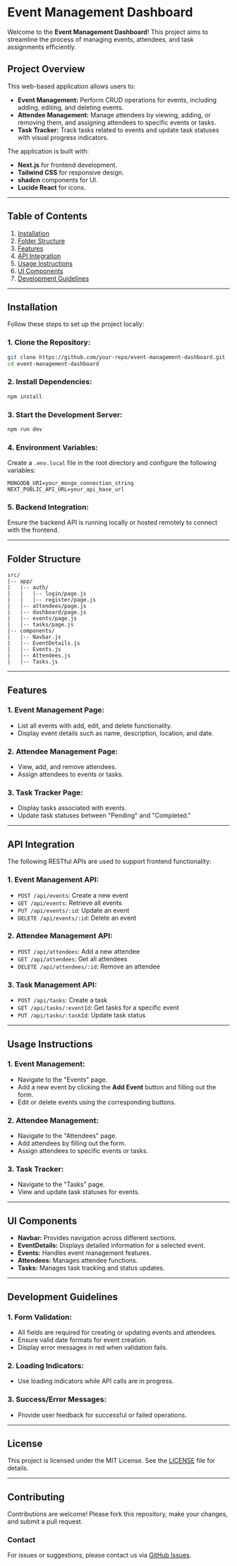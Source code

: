 # Event Management Dashboard

Welcome to the **Event Management Dashboard**! This project aims to streamline the process of managing events, attendees, and task assignments efficiently.

## **Project Overview**
This web-based application allows users to:
- **Event Management:** Perform CRUD operations for events, including adding, editing, and deleting events.
- **Attendee Management:** Manage attendees by viewing, adding, or removing them, and assigning attendees to specific events or tasks.
- **Task Tracker:** Track tasks related to events and update task statuses with visual progress indicators.

The application is built with:
- **Next.js** for frontend development.
- **Tailwind CSS** for responsive design.
- **shadcn** components for UI.
- **Lucide React** for icons.

---

## **Table of Contents**
1. [Installation](#installation)
2. [Folder Structure](#folder-structure)
3. [Features](#features)
4. [API Integration](#api-integration)
5. [Usage Instructions](#usage-instructions)
6. [UI Components](#ui-components)
7. [Development Guidelines](#development-guidelines)

---

## **Installation**

Follow these steps to set up the project locally:

### **1. Clone the Repository:**
```bash
git clone https://github.com/your-repo/event-management-dashboard.git
cd event-management-dashboard
```

### **2. Install Dependencies:**
```bash
npm install
```

### **3. Start the Development Server:**
```bash
npm run dev
```

### **4. Environment Variables:**
Create a `.env.local` file in the root directory and configure the following variables:
```plaintext
MONGODB_URI=your_mongo_connection_string
NEXT_PUBLIC_API_URL=your_api_base_url
```

### **5. Backend Integration:**
Ensure the backend API is running locally or hosted remotely to connect with the frontend.

---

## **Folder Structure**

```plaintext
src/
|-- app/
|   |-- auth/
|   |   |-- login/page.js
|   |   |-- register/page.js
|   |-- attendees/page.js
|   |-- dashboard/page.js
|   |-- events/page.js
|   |-- tasks/page.js
|-- components/
|   |-- Navbar.js
|   |-- EventDetails.js
|   |-- Events.js
|   |-- Attendees.js
|   |-- Tasks.js
```

---

## **Features**

### **1. Event Management Page:**
- List all events with add, edit, and delete functionality.
- Display event details such as name, description, location, and date.

### **2. Attendee Management Page:**
- View, add, and remove attendees.
- Assign attendees to events or tasks.

### **3. Task Tracker Page:**
- Display tasks associated with events.
- Update task statuses between "Pending" and "Completed."

---

## **API Integration**

The following RESTful APIs are used to support frontend functionality:

### **1. Event Management API:**
- `POST /api/events`: Create a new event
- `GET /api/events`: Retrieve all events
- `PUT /api/events/:id`: Update an event
- `DELETE /api/events/:id`: Delete an event

### **2. Attendee Management API:**
- `POST /api/attendees`: Add a new attendee
- `GET /api/attendees`: Get all attendees
- `DELETE /api/attendees/:id`: Remove an attendee

### **3. Task Management API:**
- `POST /api/tasks`: Create a task
- `GET /api/tasks/:eventId`: Get tasks for a specific event
- `PUT /api/tasks/:taskId`: Update task status

---

## **Usage Instructions**

### **1. Event Management:**
- Navigate to the "Events" page.
- Add a new event by clicking the **Add Event** button and filling out the form.
- Edit or delete events using the corresponding buttons.

### **2. Attendee Management:**
- Navigate to the "Attendees" page.
- Add attendees by filling out the form.
- Assign attendees to specific events or tasks.

### **3. Task Tracker:**
- Navigate to the "Tasks" page.
- View and update task statuses for events.

---

## **UI Components**
- **Navbar:** Provides navigation across different sections.
- **EventDetails:** Displays detailed information for a selected event.
- **Events:** Handles event management features.
- **Attendees:** Manages attendee functions.
- **Tasks:** Manages task tracking and status updates.

---

## **Development Guidelines**

### **1. Form Validation:**
- All fields are required for creating or updating events and attendees.
- Ensure valid date formats for event creation.
- Display error messages in red when validation fails.

### **2. Loading Indicators:**
- Use loading indicators while API calls are in progress.

### **3. Success/Error Messages:**
- Provide user feedback for successful or failed operations.

---

## **License**
This project is licensed under the MIT License. See the [LICENSE](LICENSE) file for details.

---

## **Contributing**
Contributions are welcome! Please fork this repository, make your changes, and submit a pull request.

### **Contact**
For issues or suggestions, please contact us via [GitHub Issues](https://github.com/your-repo/issues).

